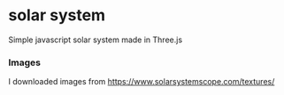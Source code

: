 # solar system
Simple javascript solar system made in Three.js

### Images
I downloaded images from https://www.solarsystemscope.com/textures/